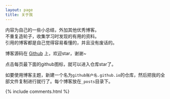```yaml
---
layout: page
title: 关于我 
---
```


内容为自己的一些小总结，外加其他优秀博客。 <br>
不重复造轮子，收集学习时发现的有用的资料。 <br>
引用的博客都是自己觉得容易看懂的，并且没有废话的。



<p> 

博客源码在 <a target="_blank" href='https://github.com/puluwen/puluwen.github.io'>Github</a> 上，欢迎star，谢谢~

点击每页最下面的github图标，就可以进入仓库star了。

如要使用博客主题，新建一个名为`github账户名.github.io`的仓库，然后把我的全部文件复制进行就行了。每个博客放在`_posts`目录下。

<p> 

<p> 

<p> 


{% include comments.html %}

